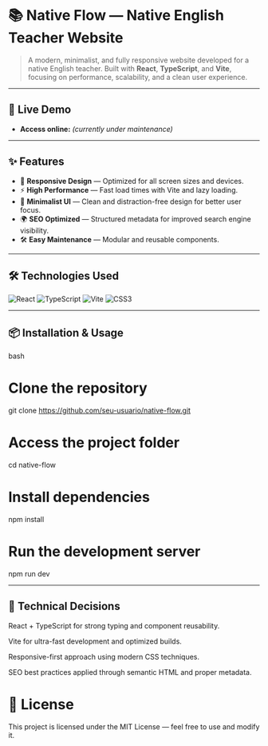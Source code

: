 # 📚 Native Flow — Native English Teacher Website

> A modern, minimalist, and fully responsive website developed for a native English teacher. Built with **React**, **TypeScript**, and **Vite**, focusing on performance, scalability, and a clean user experience.

---

## 🔗 Live Demo
- **Access online:** *(currently under maintenance)*

---

## ✨ Features
- 🎯 **Responsive Design** — Optimized for all screen sizes and devices.  
- ⚡ **High Performance** — Fast load times with Vite and lazy loading.  
- 🎨 **Minimalist UI** — Clean and distraction-free design for better user focus.  
- 🌍 **SEO Optimized** — Structured metadata for improved search engine visibility.  
- 🛠 **Easy Maintenance** — Modular and reusable components.

---

## 🛠 Technologies Used
![React](https://img.shields.io/badge/React-20232A?style=for-the-badge&logo=react&logoColor=61DAFB)
![TypeScript](https://img.shields.io/badge/TypeScript-3178C6?style=for-the-badge&logo=typescript&logoColor=white)
![Vite](https://img.shields.io/badge/Vite-646CFF?style=for-the-badge&logo=vite&logoColor=FFD62E)
![CSS3](https://img.shields.io/badge/CSS3-1572B6?style=for-the-badge&logo=css3&logoColor=white)

---

## 📦 Installation & Usage
bash
# Clone the repository
git clone https://github.com/seu-usuario/native-flow.git

# Access the project folder
cd native-flow

# Install dependencies
npm install

# Run the development server
npm run dev

---

## 🧠 Technical Decisions
React + TypeScript for strong typing and component reusability.

Vite for ultra-fast development and optimized builds.

Responsive-first approach using modern CSS techniques.

SEO best practices applied through semantic HTML and proper metadata.

# 📜 License
This project is licensed under the MIT License — feel free to use and modify it.